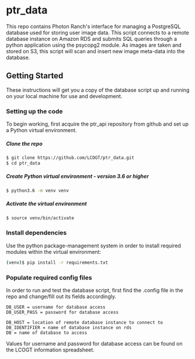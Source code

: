 # ptr_data

This repo contains Photon Ranch's interface for managing a PostgreSQL database used for storing user image data. This script connects to a remote database instance on Amazon RDS and submits SQL queries through a python application using the psycopg2 module. As images are taken and stored on S3, this script will scan and insert new image meta-data into the database. 

## Getting Started

These instructions will get you a copy of the database script up and running on your local machine for use and development.

### Setting up the code
To begin working, first acquire the ptr_api repository from github and set up a Python virtual environment.

##### Clone the repo
```bash
$ git clone https://github.com/LCOGT/ptr_data.git
$ cd ptr_data
```

##### Create Python virtual environment - version 3.6 or higher
```bash
$ python3.6 -m venv venv
```

##### Activate the virtual environment
```bash
$ source venv/bin/activate
```

### Install dependencies
Use the python package-management system in order to install required modules within the virtual environment:
```bash
(venv)$ pip install -r requirements.txt   
```

### Populate required config files
In order to run and test the database script, first find the .config file in the repo and change/fill out its fields accordingly.
```
DB_USER = username for database access
DB_USER_PASS = password for database access

DB_HOST = location of remote database instance to connect to
DB_IDENTIFIER = name of database instance on rds
DB = name of database to access
```
Values for username and password for database access can be found on the LCOGT information spreadsheet.
